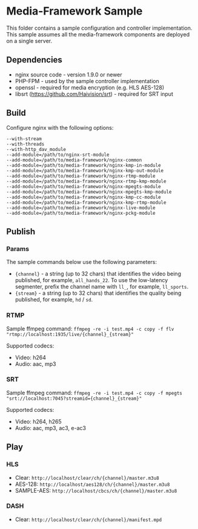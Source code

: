 # Media-Framework Sample

This folder contains a sample configuration and controller implementation.
This sample assumes all the media-framework components are deployed on a single server.

## Dependencies

- nginx source code - version 1.9.0 or newer
- PHP-FPM - used by the sample controller implementation
- openssl - required for media encryption (e.g. HLS AES-128)
- libsrt (https://github.com/Haivision/srt) - required for SRT input

## Build

Configure nginx with the following options:
```
--with-stream
--with-threads
--with-http_dav_module
--add-module=/path/to/nginx-srt-module
--add-module=/path/to/media-framework/nginx-common
--add-module=/path/to/media-framework/nginx-kmp-in-module
--add-module=/path/to/media-framework/nginx-kmp-out-module
--add-module=/path/to/media-framework/nginx-rtmp-module
--add-module=/path/to/media-framework/nginx-rtmp-kmp-module
--add-module=/path/to/media-framework/nginx-mpegts-module
--add-module=/path/to/media-framework/nginx-mpegts-kmp-module
--add-module=/path/to/media-framework/nginx-kmp-cc-module
--add-module=/path/to/media-framework/nginx-kmp-rtmp-module
--add-module=/path/to/media-framework/nginx-live-module
--add-module=/path/to/media-framework/nginx-pckg-module
```

## Publish

### Params

The sample commands below use the following parameters:
- `{channel}` - a string (up to 32 chars) that identifies the video being published, for example, `all_hands_22`. To use the low-latency segmenter, prefix the channel name with `ll_`, for example, `ll_sports`.
- `{stream}` - a string (up to 32 chars) that identifies the quality being published, for example, `hd` / `sd`.

### RTMP

Sample ffmpeg command:
`ffmpeg -re -i test.mp4 -c copy -f flv "rtmp://localhost:1935/live/{channel}_{stream}"`

Supported codecs:
- Video: h264
- Audio: aac, mp3

### SRT

Sample ffmpeg command:
`ffmpeg -re -i test.mp4 -c copy -f mpegts "srt://localhost:7045?streamid={channel}_{stream}"`

Supported codecs:
- Video: h264, h265
- Audio: aac, mp3, ac3, e-ac3

## Play

### HLS

- Clear: `http://localhost/clear/ch/{channel}/master.m3u8`
- AES-128: `http://localhost/aes128/ch/{channel}/master.m3u8`
- SAMPLE-AES: `http://localhost/cbcs/ch/{channel}/master.m3u8`

### DASH

- Clear: `http://localhost/clear/ch/{channel}/manifest.mpd`
